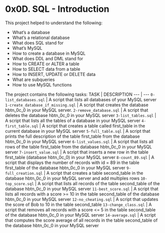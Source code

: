 # 0x0D. SQL - Introduction

This project helped to understand the following:
- What’s a database
- What’s a relational database
- What does SQL stand for
- What’s MySQL
- How to create a database in MySQL
- What does DDL and DML stand for
- How to CREATE or ALTER a table
- How to SELECT data from a table
- How to INSERT, UPDATE or DELETE data
- What are subqueries
- How to use MySQL functions

The project contains the following tasks:
TASK | DESCRIPTION
--- | ---
`0-list_databases.sql` | A script that lists all databases of your MySQL server
`1-create_database_if_missing.sql` | A script that creates the database hbtn_0c_0 in your MySQL server.
`2-remove_database.sql` | A script that deletes the database hbtn_0c_0 in your MySQL server
`3-list_tables.sql` | A script that lists all the tables of a database in your MySQL server
`4-first_table.sql` | A script that creates a table called first_table in the current database in your MySQL server
`5-full_table.sql` | A script that prints the full description of the table first_table from the database hbtn_0c_0 in your MySQL server
`6-list_values.sql` | A script that lists all rows of the table first_table from the database hbtn_0c_0 in your MySQL server
`7-insert_value.sql` | A script that inserts a new row in the table first_table (database hbtn_0c_0) in your MySQL server
`8-count_89.sql` | A script that displays the number of records with id = 89 in the table first_table of the database hbtn_0c_0 in your MySQL server
`9-full_creation.sql` | A script that creates a table second_table in the database hbtn_0c_0 in your MySQL server and add multiples rows
`10-top_score.sql` | A script that lists all records of the table second_table of the database hbtn_0c_0 in your MySQL server
`11-best_score.sql` | A script that lists all records with a score >= 10 in the table second_table of the database hbtn_0c_0 in your MySQL server
`12-no_cheating.sql` | A script that updates the score of Bob to 10 in the table second_table
`13-change_class.sql` | A script that removes all records with a score <= 5 in the table second_table of the database hbtn_0c_0 in your MySQL server
`14-average.sql` | A script that computes the score average of all records in the table second_table of the database hbtn_0c_0 in your MySQL server
